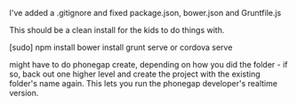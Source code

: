
I've added a .gitignore and fixed package.json, bower.json and Gruntfile.js

This should be a clean install for the kids to do things with.

[sudo] npm install
bower install
grunt serve
or
cordova serve

might have to do phonegap create, depending on how you did the folder - if so, back out one higher level and create the project with the existing folder's name again. This lets you run the phonegap developer's realtime version.
